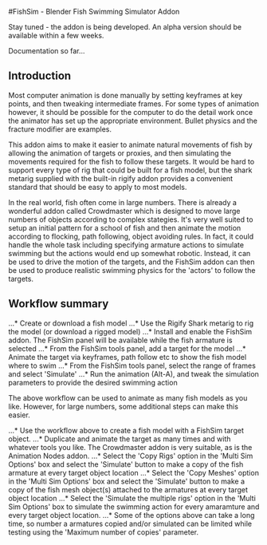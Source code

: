 #FishSim - Blender Fish Swimming Simulator Addon

Stay tuned - the addon is being developed. An alpha version should be available within a few weeks.



Documentation so far...
## Introduction
Most computer animation is done manually by setting keyframes at key points, and then tweaking intermediate frames. For some types of animation however, it should be possible for the computer to do the detail work once the animator has set up the appropriate environment. Bullet physics and the fracture modifier are examples.

This addon aims to make it easier to animate natural movements of fish by allowing the animation of targets or proxies, and then simulating the movements required for the fish to follow these targets. It would be hard to support every type of rig that could be built for a fish model, but the shark metarig supplied with the built-in rigify addon provides a convenient standard that should be easy to apply to most models.

In the real world, fish often come in large numbers. There is already a wonderful addon called Crowdmaster which is designed to move large numbers of objects according to complex stategies.  It's very well suited to setup an initial pattern for a school of fish and then animate the motion according to flocking, path following, object avoiding rules. In fact, it could handle the whole task including specifying armature actions to simulate swimming but the actions would end up somewhat robotic. Instead, it can be used to drive the motion of the targets, and the FishSim addon can then be used to produce realistic swimming physics for the 'actors' to follow the targets.

## Workflow summary
...* Create or download a fish model
...* Use the Rigify Shark metarig to rig the model (or download a rigged model)
...* Install and enable the FishSim addon. The FishSim panel will be available while the fish armature is selected
...* From the FishSim tools panel, add a target for the model
...* Animate the target via keyframes, path follow etc to show the fish model where to swim
...* From the FishSim tools panel, select the range of frames and select 'Simulate'
...* Run the animation (Alt-A), and tweak the simulation parameters to provide the desired swimming action 

The above workflow can be used to animate as many fish models as you like. However, for large numbers, some additional steps can make this easier.

...* Use the workflow above to create a fish model with a FishSim target object.
...* Duplicate and animate the target as many times and with whatever tools you like. The Crowdmaster addon is very suitable, as is the Animation Nodes addon. 
...* Select the 'Copy Rigs' option in the 'Multi Sim Options' box and select the 'Simulate' button to make a copy of the fish armature at every target object location
...* Select the 'Copy Meshes' option in the 'Multi Sim Options' box and select the 'Simulate' button to make a copy of the fish mesh object(s) attached to the armatures at every target object location
...* Select the 'Simulate the multiple rigs' option in the 'Multi Sim Options' box to simulate the swimming action for every amaramture and every target object location.
...* Some of the options above can take a long time, so number a armatures copied and/or simulated can be limited while testing using the 'Maximum number of copies' parameter. 



